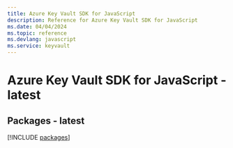 ```yaml
---
title: Azure Key Vault SDK for JavaScript
description: Reference for Azure Key Vault SDK for JavaScript
ms.date: 04/04/2024
ms.topic: reference
ms.devlang: javascript
ms.service: keyvault
---
```

# Azure Key Vault SDK for JavaScript - latest
## Packages - latest
[!INCLUDE [packages](key-vault-index.md)]